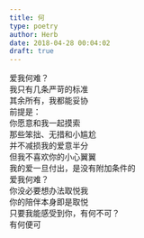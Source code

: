 ```yaml
---  
title: 何  
type: poetry  
author: Herb  
date: 2018-04-28 00:04:02  
draft: true
---  
```

爱我何难？  
我只有几条严苛的标准  
其余所有，我都能妥协  
前提是：  
你愿意和我一起摸索    
那些笨拙、无措和小尴尬  
并不减损我的爱意半分  
但我不喜欢你的小心翼翼  
我的爱一旦付出，是没有附加条件的    
爱我何难？  
你没必要想办法取悦我  
你的陪伴本身即是取悦  
只要我能感受到你，有何不可？  
有何便可